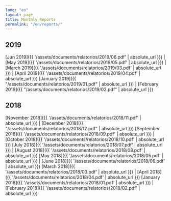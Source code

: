 ```yaml
---
lang: "en"
layout: page
title: Monthly Reports
permalink: "/en/reports/"
---
```


## 2019

[Jun 2019]({{ '/assets/documents/relatorios/2019/06.pdf' | absolute_url }}) |  
[May 2019]({{ '/assets/documents/relatorios/2019/05.pdf' | absolute_url }}) |  
[March 2019]({{ '/assets/documents/relatorios/2019/03.pdf' | absolute_url }}) | [April 2019]({{ '/assets/documents/relatorios/2019/04.pdf' | absolute_url }})
[January 2019]({{ "/assets/documents/relatorios/2019/01.pdf" | absolute_url }}) | [February 2019]({{ "/assets/documents/relatorios/2019/02.pdf" | absolute_url }})

## 2018

[November 2018]({{ '/assets/documents/relatorios/2018/11.pdf' | absolute_url }}) |  [December 2018]({{ "/assets/documents/relatorios/2018/12.pdf" | absolute_url }})
[September 2018]({{ '/assets/documents/relatorios/2018/09.pdf' | absolute_url }})  | [October 2018]({{ '/assets/documents/relatorios/2018/10.pdf' | absolute_url }})
[July 2018]({{ '/assets/documents/relatorios/2018/07.pdf' | absolute_url }})  | [August 2018]({{ '/assets/documents/relatorios/2018/08.pdf' | absolute_url }})
[May 2018]({{ '/assets/documents/relatorios/2018/05.pdf' | absolute_url }})  | [June 2018]({{ '/assets/documents/relatorios/2018/06.pdf' | absolute_url }})
[March 2018]({{ '/assets/documents/relatorios/2018/03.pdf' | absolute_url }})  | [April 2018]({{ '/assets/documents/relatorios/2018/04.pdf' | absolute_url }})
[January 2018]({{ '/assets/documents/relatorios/2018/01.pdf' | absolute_url }})  | [February 2018]({{ '/assets/documents/relatorios/2018/02.pdf' | absolute_url }})
